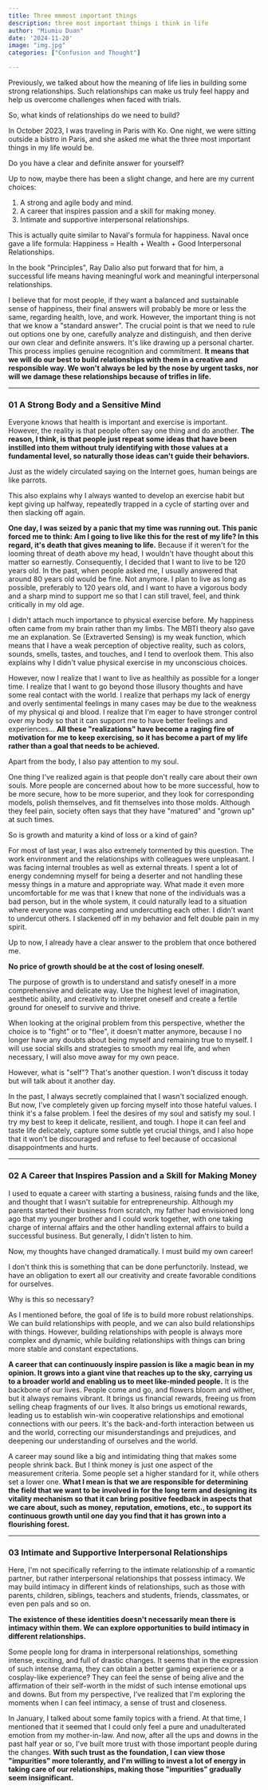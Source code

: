 ```yaml
---
title: Three mmmost important things
description: three most important things i think in life
author: "Miumiu Duan"
date: '2024-11-20'
image: "img.jpg"
categories: ["Confusion and Thought"]

---
```




Previously, we talked about how the meaning of life lies in building some strong relationships. Such relationships can make us truly feel happy and help us overcome challenges when faced with trials.

So, what kinds of relationships do we need to build?

In October 2023, I was traveling in Paris with Ko. One night, we were sitting outside a bistro in Paris, and she asked me what the three most important things in my life would be.

Do you have a clear and definite answer for yourself?

Up to now, maybe there has been a slight change, and here are my current choices:

1. A strong and agile body and mind.
2. A career that inspires passion and a skill for making money.
3. Intimate and supportive interpersonal relationships.

This is actually quite similar to Naval's formula for happiness. Naval once gave a life formula: Happiness = Health + Wealth + Good Interpersonal Relationships.

In the book "Principles", Ray Dalio also put forward that for him, a successful life means having meaningful work and meaningful interpersonal relationships.

I believe that for most people, if they want a balanced and sustainable sense of happiness, their final answers will probably be more or less the same, regarding health, love, and work. However, the important thing is not that we know a "standard answer". The crucial point is that we need to rule out options one by one, carefully analyze and distinguish, and then derive our own clear and definite answers. It's like drawing up a personal charter. This process implies genuine recognition and commitment. **It means that we will do our best to build relationships with them in a creative and responsible way. We won't always be led by the nose by urgent tasks, nor will we damage these relationships because of trifles in life.**

***

### 01 A Strong Body and a Sensitive Mind

Everyone knows that health is important and exercise is important. However, the reality is that people often say one thing and do another. **The reason, I think, is that people just repeat some ideas that have been instilled into them without truly identifying with those values at a fundamental level, so naturally those ideas can't guide their behaviors.**

Just as the widely circulated saying on the Internet goes, human beings are like parrots.

This also explains why I always wanted to develop an exercise habit but kept giving up halfway, repeatedly trapped in a cycle of starting over and then slacking off again.

**One day, I was seized by a panic that my time was running out. This panic forced me to think: Am I going to live like this for the rest of my life? In this regard, it's death that gives meaning to life.** Because if it weren't for the looming threat of death above my head, I wouldn't have thought about this matter so earnestly. Consequently, I decided that I want to live to be 120 years old. In the past, when people asked me, I usually answered that around 80 years old would be fine. Not anymore. I plan to live as long as possible, preferably to 120 years old, and I want to have a vigorous body and a sharp mind to support me so that I can still travel, feel, and think critically in my old age.

I didn't attach much importance to physical exercise before. My happiness often came from my brain rather than my limbs. The MBTI theory also gave me an explanation. Se (Extraverted Sensing) is my weak function, which means that I have a weak perception of objective reality, such as colors, sounds, smells, tastes, and touches, and I tend to overlook them. This also explains why I didn't value physical exercise in my unconscious choices.

However, now I realize that I want to live as healthily as possible for a longer time. I realize that I want to go beyond those illusory thoughts and have some real contact with the world. I realize that perhaps my lack of energy and overly sentimental feelings in many cases may be due to the weakness of my physical qi and blood. I realize that I'm eager to have stronger control over my body so that it can support me to have better feelings and experiences... **All these "realizations" have become a raging fire of motivation for me to keep exercising, so it has become a part of my life rather than a goal that needs to be achieved.**

Apart from the body, I also pay attention to my soul.

One thing I've realized again is that people don't really care about their own souls. More people are concerned about how to be more successful, how to be more secure, how to be more superior, and they look for corresponding models, polish themselves, and fit themselves into those molds. Although they feel pain, society often says that they have "matured" and "grown up" at such times.

So is growth and maturity a kind of loss or a kind of gain?

For most of last year, I was also extremely tormented by this question. The work environment and the relationships with colleagues were unpleasant. I was facing internal troubles as well as external threats. I spent a lot of energy condemning myself for being a deserter and not handling these messy things in a mature and appropriate way. What made it even more uncomfortable for me was that I knew that none of the individuals was a bad person, but in the whole system, it could naturally lead to a situation where everyone was competing and undercutting each other. I didn't want to undercut others. I slackened off in my behavior and felt double pain in my spirit.

Up to now, I already have a clear answer to the problem that once bothered me.

**No price of growth should be at the cost of losing oneself.**

The purpose of growth is to understand and satisfy oneself in a more comprehensive and delicate way. Use the highest level of imagination, aesthetic ability, and creativity to interpret oneself and create a fertile ground for oneself to survive and thrive.

When looking at the original problem from this perspective, whether the choice is to "fight" or to "flee", it doesn't matter anymore, because I no longer have any doubts about being myself and remaining true to myself. I will use social skills and strategies to smooth my real life, and when necessary, I will also move away for my own peace.

However, what is "self"? That's another question. I won't discuss it today but will talk about it another day.

In the past, I always secretly complained that I wasn't socialized enough. But now, I've completely given up forcing myself into those hateful values. I think it's a false problem. I feel the desires of my soul and satisfy my soul. I try my best to keep it delicate, resilient, and tough. I hope it can feel and taste life delicately, capture some subtle yet crucial things, and I also hope that it won't be discouraged and refuse to feel because of occasional disappointments and hurts.

***

### 02 A Career that Inspires Passion and a Skill for Making Money

I used to equate a career with starting a business, raising funds and the like, and thought that I wasn't suitable for entrepreneurship. Although my parents started their business from scratch, my father had envisioned long ago that my younger brother and I could work together, with one taking charge of internal affairs and the other handling external affairs to build a successful business. But generally, I didn't listen to him.

Now, my thoughts have changed dramatically. I must build my own career!

I don't think this is something that can be done perfunctorily. Instead, we have an obligation to exert all our creativity and create favorable conditions for ourselves.

Why is this so necessary?

As I mentioned before, the goal of life is to build more robust relationships. We can build relationships with people, and we can also build relationships with things. However, building relationships with people is always more complex and dynamic, while building relationships with things can bring more stable and constant expectations.

**A career that can continuously inspire passion is like a magic bean in my opinion. It grows into a giant vine that reaches up to the sky, carrying us to a broader world and enabling us to meet like-minded people.** It is the backbone of our lives. People come and go, and flowers bloom and wither, but it always remains vibrant. It brings us financial rewards, freeing us from selling cheap fragments of our lives. It also brings us emotional rewards, leading us to establish win-win cooperative relationships and emotional connections with our peers. It's the back-and-forth interaction between us and the world, correcting our misunderstandings and prejudices, and deepening our understanding of ourselves and the world.

A career may sound like a big and intimidating thing that makes some people shrink back. But I think money is just one aspect of the measurement criteria. Some people set a higher standard for it, while others set a lower one. **What I mean is that we are responsible for determining the field that we want to be involved in for the long term and designing its vitality mechanism so that it can bring positive feedback in aspects that we care about, such as money, reputation, emotions, etc., to support its continuous growth until one day you find that it has grown into a flourishing forest.**

***

### 03 Intimate and Supportive Interpersonal Relationships

Here, I'm not specifically referring to the intimate relationship of a romantic partner, but rather interpersonal relationships that possess intimacy. We may build intimacy in different kinds of relationships, such as those with parents, children, siblings, teachers and students, friends, classmates, or even pen pals and so on.

**The existence of these identities doesn't necessarily mean there is intimacy within them. We can explore opportunities to build intimacy in different relationships.**

Some people long for drama in interpersonal relationships, something intense, exciting, and full of drastic changes. It seems that in the expression of such intense drama, they can obtain a better gaming experience or a cosplay-like experience? They can feel the sense of being alive and the affirmation of their self-worth in the midst of such intense emotional ups and downs. But from my perspective, I've realized that I'm exploring the moments when I can feel intimacy, a sense of trust and closeness.

In January, I talked about some family topics with a friend. At that time, I mentioned that it seemed that I could only feel a pure and unadulterated emotion from my mother-in-law. And now, after all the ups and downs in the past half year or so, I've built more trust with those important people during the changes. **With such trust as the foundation, I can view those "impurities" more tolerantly, and I'm willing to invest a lot of energy in taking care of our relationships, making those "impurities" gradually seem insignificant.**
